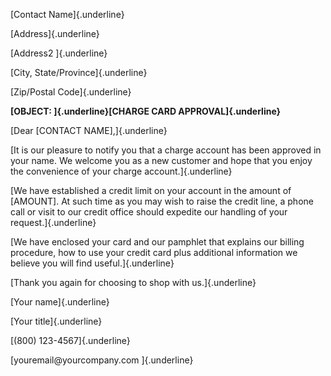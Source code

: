 [Contact Name]{.underline}

[Address]{.underline}

[Address2 ]{.underline}

[City, State/Province]{.underline}

[Zip/Postal Code]{.underline}

**[OBJECT: ]{.underline}[CHARGE CARD APPROVAL]{.underline}**

[Dear \[CONTACT NAME\],]{.underline}

[It is our pleasure to notify you that a charge account has been
approved in your name. We welcome you as a new customer and hope that
you enjoy the convenience of your charge account.]{.underline}

[We have established a credit limit on your account in the amount of
\[AMOUNT\]. At such time as you may wish to raise the credit line, a
phone call or visit to our credit office should expedite our handling of
your request.]{.underline}

[We have enclosed your card and our pamphlet that explains our billing
procedure, how to use your credit card plus additional information we
believe you will find useful.]{.underline}

[Thank you again for choosing to shop with us.]{.underline}

[Your name]{.underline}

[Your title]{.underline}

[(800) 123-4567]{.underline}

[youremail\@yourcompany.com ]{.underline}
